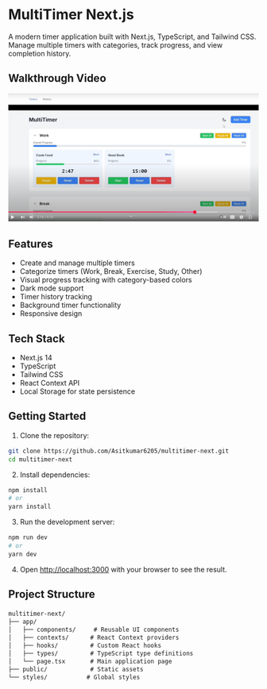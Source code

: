 # MultiTimer Next.js

A modern timer application built with Next.js, TypeScript, and Tailwind CSS. Manage multiple timers with categories, track progress, and view completion history.

## Walkthrough Video
[![Watch the video](scs.png)](https://www.youtube.com/watch?v=2NjuZ8RVwxk)

## Features

- Create and manage multiple timers
- Categorize timers (Work, Break, Exercise, Study, Other)
- Visual progress tracking with category-based colors
- Dark mode support
- Timer history tracking
- Background timer functionality
- Responsive design

## Tech Stack

- Next.js 14
- TypeScript
- Tailwind CSS
- React Context API
- Local Storage for state persistence

## Getting Started

1. Clone the repository:
```bash
git clone https://github.com/Asitkumar6205/multitimer-next.git
cd multitimer-next
```

2. Install dependencies:
```bash
npm install
# or
yarn install
```

3. Run the development server:
```bash
npm run dev
# or
yarn dev
```

4. Open [http://localhost:3000](http://localhost:3000) with your browser to see the result.

## Project Structure

```
multitimer-next/
├── app/
│   ├── components/     # Reusable UI components
│   ├── contexts/      # React Context providers
│   ├── hooks/         # Custom React hooks
│   ├── types/         # TypeScript type definitions
│   └── page.tsx       # Main application page
├── public/            # Static assets
└── styles/           # Global styles
```


